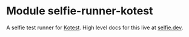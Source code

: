 # Module selfie-runner-kotest

<!-- This div needs to stay, it keeps styling consistent between multiplatform and singleplatform module readmes. -->
<div class="selfie-box selfie-box--border">

A selfie test runner for [Kotest](https://kotest.io/docs/framework/framework.html). High level docs for this live at [selfie.dev](https://selfie.dev/jvm/get-started).

</div>
